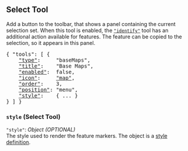 ## Select Tool

Add a button to the toolbar, that shows a panel containing the current selection set.
When this tool is enabled, the [`"identify"`](#identify-tool) tool has an additional action available for features.
The feature can be copied to the selection, so it appears in this panel.

<pre>
{ "tools": [ {
    <a href="#type-tool"        >"type"</a>:     "baseMaps",
    <a href="#title-tool"       >"title"</a>:    "Base Maps",
    <a href="#enabled-tool"     >"enabled"</a>:  false,
    <a href="#icon-tool"        >"icon"</a>:     <a href="https://material.io/tools/icons/?icon=map" target="material">"map"</a>,
    <a href="#order-tool"       >"order"</a>:    3,
    <a href="#position-tool"    >"position"</a>: "menu",
    <a href="#style-select-tool">"style"</a>:    { ... }
} ] }
</pre>

### `style` (Select Tool)
`"style"`: *Object* *(OPTIONAL)*  
The style used to render the feature markers.
The object is a [style definition](#style-definition).

